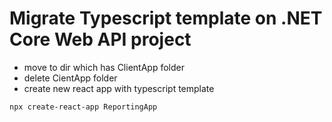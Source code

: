 # Migrate Typescript template on .NET Core Web API project

- move to dir which has ClientApp folder
- delete CientApp folder
- create new react app with typescript template
```
npx create-react-app ReportingApp 
```
